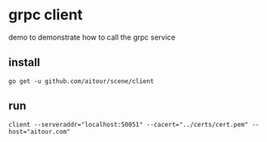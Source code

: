 # grpc client 

demo to demonstrate how to call the grpc service

## install
```go get -u github.com/aitour/scene/client```

## run
```client --serveraddr="localhost:50051" --cacert="../certs/cert.pem" --host="aitour.com"```